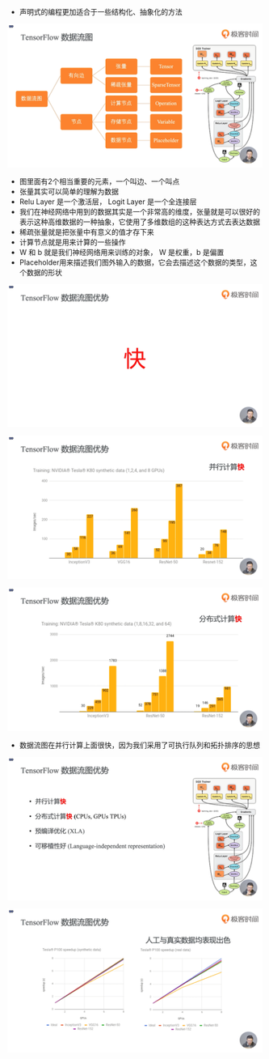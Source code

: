 - 声明式的编程更加适合于一些结构化、抽象化的方法

![1573214318617](assets/1573214318617.png)

- 图里面有2个相当重要的元素，一个叫边、一个叫点
- 张量其实可以简单的理解为数据
- Relu Layer 是一个激活层， Logit Layer 是一个全连接层
- 我们在神经网络中用到的数据其实是一个非常高的维度，张量就是可以很好的表示这种高维数据的一种抽象，它使用了多维数组的这种表达方式去表达数据
- 稀疏张量就是把张量中有意义的值才存下来
- 计算节点就是用来计算的一些操作
- W 和 b 就是我们神经网络用来训练的对象， W 是权重，b 是偏置
- Placeholder用来描述我们图外输入的数据，它会去描述这个数据的类型，这个数据的形状

 ![1573215179245](assets/1573215179245.png)

 ![1573215195144](assets/1573215195144.png)

![1573215310104](assets/1573215310104.png)

- 数据流图在并行计算上面很快，因为我们采用了可执行队列和拓扑排序的思想

![1573215835384](assets/1573215835384.png)

![1573215915255](assets/1573215915255.png)

